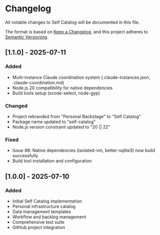 # Changelog

All notable changes to Self Catalog will be documented in this file.

The format is based on [Keep a Changelog](https://keepachangelog.com/en/1.0.0/),
and this project adheres to [Semantic Versioning](https://semver.org/spec/v2.0.0.html).

## [1.1.0] - 2025-07-11

### Added
- Multi-instance Claude coordination system (.claude-instances.json, .claude-coordination.md)
- Node.js 20 compatibility for native dependencies
- Build tools setup (xcode-select, node-gyp)

### Changed
- Project rebranded from "Personal Backstage" to "Self Catalog"
- Package name updated to "self-catalog"
- Node.js version constraint updated to "20 || 22"

### Fixed
- Issue #8: Native dependencies (isolated-vm, better-sqlite3) now build successfully
- Build tool installation and configuration

## [1.0.0] - 2025-07-10

### Added
- Initial Self Catalog implementation
- Personal infrastructure catalog
- Data management templates
- Workflow and backlog management
- Comprehensive test suite
- GitHub project integration